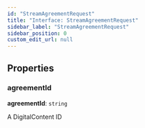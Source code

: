 ```yaml
---
id: "StreamAgreementRequest"
title: "Interface: StreamAgreementRequest"
sidebar_label: "StreamAgreementRequest"
sidebar_position: 0
custom_edit_url: null
---
```


## Properties

### agreementId

 **agreementId**: `string`

A DigitalContent ID
